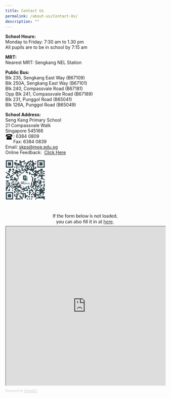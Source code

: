 ```yaml
---
title: Contact Us
permalink: /about-us/Contact-Us/
description: ""
---
```

**School Hours:**<br>
Monday to Friday: 7:30 am to 1.30 pm  
All pupils are to be in school by 7:15 am  
  
**MRT:**<br>
Nearest MRT: Sengkang NEL Station  
  
**Public Bus:**<br>
Blk 235, Sengkang East Way (B67109)  
Blk 250A, Sengkang East Way (B67101)  
Blk 240, Compassvale Road (B67181)  
Opp Blk 241, Compassvale Road (B67189)  
Blk 231, Punggol Road (B65041)  
Blk 126A, Punggol Road (B65049)  
  
**School Address:**<br>
Seng Kang Primary School<br>
21 Compassvale Walk<br>
Singapore 545166<br>
<img src="/images/Phone.gif" 
     style="width:5%;float:left">: 6384 0809<br>
Fax: 6384 0839<br>
Email: [skps@moe.edu.sg](mailto:skps@moe.edu.sg)
<br>
Online Feedback: 
[Click Here](https://go.gov.sg/skps-online-feedback)
<br>

<img src="/images/SKPS%20Online%20Feedback%20Form%20-%20School%20Website%20FormSG.png" 
     style="width:25%;float:center">
<div style="font-family:Lato;font-size:15px;color:#000;opacity:0.9;padding-top:5px;padding-bottom:5px"><br><Center>If the form below is not loaded,<br> you can also fill it in at <a href="https://form.gov.sg/634d170ea246ba00126f33c1">here</a>.</div>

	
<!-- Change the width and height values to suit you best -->
<iframe id="iframe" src="https://form.gov.sg/634d170ea246ba00126f33c1" style="width:100%;height:500px"></iframe>

<div style="font-family:Calibri;font-size:12px;color:#999;opacity:0.5;padding-top:5px">Powered by <a href="https://form.gov.sg" style="color: #999">FormSG</a></div>